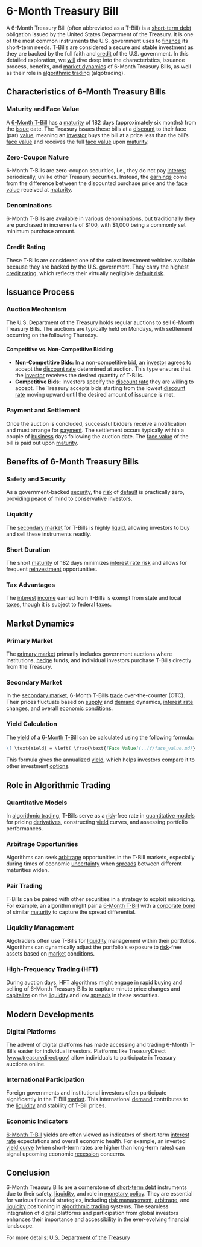 # 6-Month Treasury Bill

A 6-Month Treasury Bill (often abbreviated as a T-Bill) is a [short-term debt](../s/short-term_debt.md) obligation issued by the United States Department of the Treasury. It is one of the most common instruments the U.S. government uses to [finance](../f/finance.md) its short-term needs. T-Bills are considered a secure and stable investment as they are backed by the full faith and [credit](../c/credit.md) of the U.S. government. In this detailed exploration, we [will](../w/will.md) dive deep into the characteristics, issuance process, benefits, and [market dynamics](../m/market_dynamics.md) of 6-Month Treasury Bills, as well as their role in [algorithmic trading](../a/algorithmic_trading.md) (algotrading).

## Characteristics of 6-Month Treasury Bills

### Maturity and Face Value
A [6-Month T-Bill](../1/6-month_t-bill.md) has a [maturity](../m/maturity.md) of 182 days (approximately six months) from the [issue](../i/issue.md) date. The Treasury issues these bills at a [discount](../d/discount.md) to their face (par) [value](../v/value.md), meaning an [investor](../i/investor.md) buys the bill at a price less than the bill’s [face value](../f/face_value.md) and receives the full [face value](../f/face_value.md) upon [maturity](../m/maturity.md).

### Zero-Coupon Nature
6-Month T-Bills are zero-coupon securities, i.e., they do not pay [interest](../i/interest.md) periodically, unlike other Treasury securities. Instead, the [earnings](../e/earnings.md) come from the difference between the discounted purchase price and the [face value](../f/face_value.md) received at [maturity](../m/maturity.md).

### Denominations
6-Month T-Bills are available in various denominations, but traditionally they are purchased in increments of $100, with $1,000 being a commonly set minimum purchase amount.

### Credit Rating
These T-Bills are considered one of the safest investment vehicles available because they are backed by the U.S. government. They carry the highest [credit rating](../c/credit_rating.md), which reflects their virtually negligible [default risk](../d/default_risk.md).

## Issuance Process

### Auction Mechanism
The U.S. Department of the Treasury holds regular auctions to sell 6-Month Treasury Bills. The auctions are typically held on Mondays, with settlement occurring on the following Thursday. 

#### Competitive vs. Non-Competitive Bidding
- **Non-Competitive Bids:** In a non-competitive [bid](../b/bid.md), an [investor](../i/investor.md) agrees to accept the [discount rate](../d/discount_rate.md) determined at auction. This type ensures that the [investor](../i/investor.md) receives the desired quantity of T-Bills.
- **Competitive Bids:** Investors specify the [discount rate](../d/discount_rate.md) they are willing to accept. The Treasury accepts bids starting from the lowest [discount rate](../d/discount_rate.md) moving upward until the desired amount of issuance is met.

### Payment and Settlement
Once the auction is concluded, successful bidders receive a notification and must arrange for [payment](../p/payment.md). The settlement occurs typically within a couple of [business](../b/business.md) days following the auction date. The [face value](../f/face_value.md) of the bill is paid out upon [maturity](../m/maturity.md).

## Benefits of 6-Month Treasury Bills

### Safety and Security
As a government-backed [security](../s/security.md), the [risk](../r/risk.md) of [default](../d/default.md) is practically zero, providing peace of mind to conservative investors.

### Liquidity
The [secondary market](../s/secondary_market.md) for T-Bills is highly [liquid](../l/liquid.md), allowing investors to buy and sell these instruments readily.

### Short Duration
The short [maturity](../m/maturity.md) of 182 days minimizes [interest rate risk](../i/interest_rate_risk.md) and allows for frequent [reinvestment](../r/reinvestment.md) opportunities.

### Tax Advantages
The [interest](../i/interest.md) [income](../i/income.md) earned from T-Bills is exempt from state and local [taxes](../t/taxes.md), though it is subject to federal [taxes](../t/taxes.md).

## Market Dynamics

### Primary Market
The [primary market](../p/primary_market.md) primarily includes government auctions where institutions, [hedge](../h/hedge.md) funds, and individual investors purchase T-Bills directly from the Treasury.

### Secondary Market
In the [secondary market](../s/secondary_market.md), 6-Month T-Bills [trade](../t/trade.md) over-the-counter (OTC). Their prices fluctuate based on [supply](../s/supply.md) and [demand](../d/demand.md) dynamics, [interest rate](../i/interest_rate.md) changes, and overall [economic conditions](../e/economic_conditions.md).

### Yield Calculation
The [yield](../y/yield.md) of a [6-Month T-Bill](../1/6-month_t-bill.md) can be calculated using the following formula:

```markdown
\[ \text{Yield} = \left( \frac{\text{[Face Value](../f/face_value.md)} - \text{Purchase Price}}{\text{Purchase Price}} \right) \times \left( \frac{365}{182} \right) \]
```

This formula gives the annualized [yield](../y/yield.md), which helps investors compare it to other investment [options](../o/options.md).

## Role in Algorithmic Trading

### Quantitative Models
In [algorithmic trading](../a/algorithmic_trading.md), T-Bills serve as a [risk](../r/risk.md)-free rate in [quantitative models](../q/quantitative_models.md) for pricing [derivatives](../d/derivatives.md), constructing [yield](../y/yield.md) curves, and assessing portfolio performances. 

### Arbitrage Opportunities
Algorithms can seek [arbitrage](../a/arbitrage.md) opportunities in the T-Bill markets, especially during times of economic [uncertainty](../u/uncertainty_in_trading.md) when [spreads](../s/spreads.md) between different maturities widen.

### Pair Trading
T-Bills can be paired with other securities in a strategy to exploit mispricing. For example, an algorithm might pair a [6-Month T-Bill](../1/6-month_t-bill.md) with a [corporate bond](../c/corporate_bond.md) of similar [maturity](../m/maturity.md) to capture the spread differential.

### Liquidity Management
Algotraders often use T-Bills for [liquidity](../l/liquidity.md) management within their portfolios. Algorithms can dynamically adjust the portfolio's exposure to [risk](../r/risk.md)-free assets based on [market](../m/market.md) conditions.

### High-Frequency Trading (HFT)
During auction days, HFT algorithms might engage in rapid buying and selling of 6-Month Treasury Bills to capture minute price changes and [capitalize](../c/capitalize.md) on the [liquidity](../l/liquidity.md) and low [spreads](../s/spreads.md) in these securities.

## Modern Developments

### Digital Platforms
The advent of digital platforms has made accessing and trading 6-Month T-Bills easier for individual investors. Platforms like TreasuryDirect (www.treasurydirect.gov) allow individuals to participate in Treasury auctions online.

### International Participation
Foreign governments and institutional investors often participate significantly in the T-Bill [market](../m/market.md). This international [demand](../d/demand.md) contributes to the [liquidity](../l/liquidity.md) and stability of T-Bill prices.

### Economic Indicators
[6-Month T-Bill](../1/6-month_t-bill.md) yields are often viewed as indicators of short-term [interest rate](../i/interest_rate.md) expectations and overall economic health. For example, an inverted [yield curve](../y/yield_curve.md) (when short-term rates are higher than long-term rates) can signal upcoming economic [recession](../r/recession.md) concerns.

## Conclusion

6-Month Treasury Bills are a cornerstone of [short-term debt](../s/short-term_debt.md) instruments due to their safety, [liquidity](../l/liquidity.md), and role in [monetary policy](../m/monetary_policy.md). They are essential for various financial strategies, including [risk management](../r/risk_management.md), [arbitrage](../a/arbitrage.md), and [liquidity](../l/liquidity.md) positioning in [algorithmic trading](../a/algorithmic_trading.md) systems. The seamless integration of digital platforms and participation from global investors enhances their importance and accessibility in the ever-evolving financial landscape.

For more details: [U.S. Department of the Treasury](https://www.treasurydirect.gov)